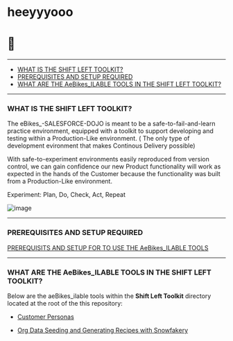 # heeyyyooo

# :martial_arts_uniform:

---

* [WHAT IS THE SHIFT LEFT TOOLKIT?](#what-is-shift-left-toolkit)
* [PREREQUISITES AND SETUP REQUIRED](#setup-steps)
* [WHAT ARE THE AeBikes_ILABLE TOOLS IN THE SHIFT LEFT TOOLKIT?](#shift-left-toolkit)

---

### <a name="what-is-shift-left-toolkit"></a>WHAT IS THE SHIFT LEFT TOOLKIT? 
 
The eBikes_-SALESFORCE-DOJO is meant to be a safe-to-fail-and-learn practice environment, equipped with a toolkit to support developing and testing within a Production-Like environment. ( The only type of development evironment that makes Continous Delivery possible)
 
With safe-to-experiment environments easily reproduced from version control, we can gain confidence our new Product functionality will work as expected in the hands of the Customer because the functionality was built from a Production-Like environment.

Experiment: Plan, Do, Check, Act, Repeat

![image](https://user-images.githubusercontent.com/3968818/234960070-4d665ba3-929d-4907-a504-6e55d63ff1b8.png)

---

### <a name="setup-steps"></a>PREREQUISITES AND SETUP REQUIRED

[PREREQUISITS AND SETUP FOR TO USE THE AeBikes_ILABLE TOOLS](https://github.com/department-of-veterans-affairs/eBikes_-salesforce-dojo/wiki/PREREQUISITES-AND-SETUP)

---

### <a name="shift-left-toolkit"></a>WHAT ARE THE AeBikes_ILABLE TOOLS IN THE SHIFT LEFT TOOLKIT?

  Below are the aeBikes_ilable tools within the **Shift Left Toolkit** directory located at the root of the this repository:

  * [Customer Personas]()

  * [Org Data Seeding and Generating Recipes with Snowfakery]()
